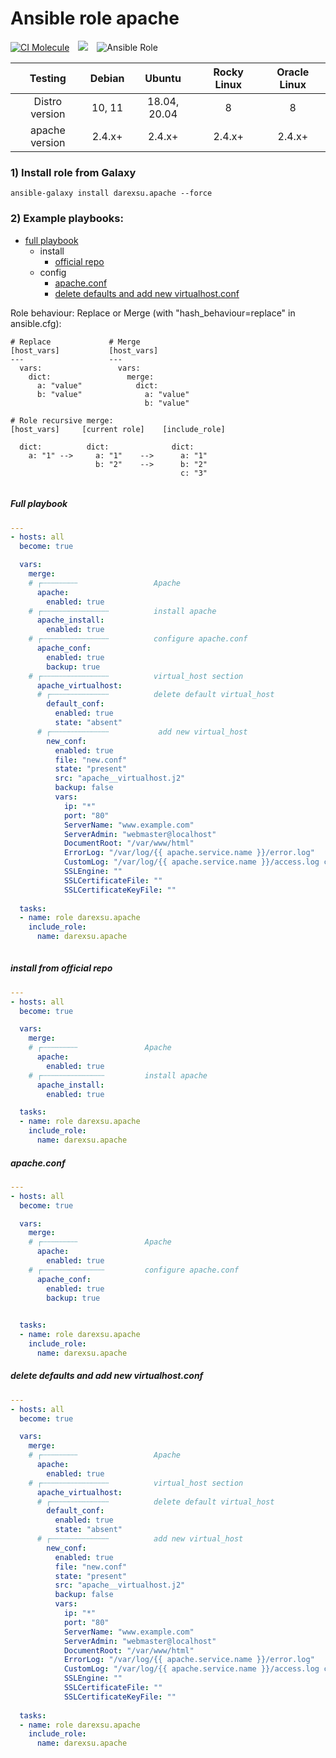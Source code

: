 # Ansible role apache
[![CI Molecule](https://github.com/darexsu/ansible-role-apache/actions/workflows/ci.yml/badge.svg)](https://github.com/darexsu/ansible-role-apache/actions/workflows/ci.yml)&emsp;![](https://img.shields.io/static/v1?label=idempotence&message=ok&color=success)&emsp;![Ansible Role](https://img.shields.io/ansible/role/d/57564?color=blue&label=downloads)

|  Testing         |  Debian            |  Ubuntu         |  Rocky Linux  | Oracle Linux |
| :--------------: | :----------------: | :-------------: | :-----------: | :----------: |
| Distro version   |  10, 11            | 18.04, 20.04    |  8            | 8            |
| apache version  |  2.4.x+            |    2.4.x+       |  2.4.x+       | 2.4.x+       |

### 1) Install role from Galaxy
```
ansible-galaxy install darexsu.apache --force
```

### 2) Example playbooks:
  
  - [full playbook](#full-playbook)  
    - install
      - [official repo](#install-from-official-repo)
    - config
      - [apache.conf](#apacheconf)
      - [delete defaults and add new virtualhost.conf](#delete-defaults-and-add-new-virtualhostconf)

Role behaviour: Replace or Merge (with "hash_behaviour=replace" in ansible.cfg):
```
# Replace             # Merge
[host_vars]           [host_vars]
---                   ---
  vars:                 vars:
    dict:                 merge:
      a: "value"            dict: 
      b: "value"              a: "value" 
                              b: "value"

# Role recursive merge:
[host_vars]     [current role]    [include_role]
  
  dict:          dict:              dict:
    a: "1" -->     a: "1"    -->      a: "1"
                   b: "2"    -->      b: "2"
                                      c: "3"
    
```
##### Full playbook
```yaml
---
- hosts: all
  become: true

  vars:
    merge:
    # ┌┄┄┄┄┄┄┄┄                 Apache 
      apache:
        enabled: true
    # ┌┄┄┄┄┄┄┄┄┄┄┄┄┄┄┄          install apache
      apache_install:
        enabled: true
    # ┌┄┄┄┄┄┄┄┄┄┄┄┄┄┄┄          configure apache.conf
      apache_conf:
        enabled: true
        backup: true
    # ┌┄┄┄┄┄┄┄┄┄┄┄┄┄┄┄          virtual_host section
      apache_virtualhost:
      # ┌┄┄┄┄┄┄┄┄┄┄┄┄┄          delete default virtual_host
        default_conf:
          enabled: true
          state: "absent"
      # ┌┄┄┄┄┄┄┄┄┄┄┄┄┄           add new virtual_host
        new_conf:
          enabled: true    
          file: "new.conf"
          state: "present"
          src: "apache__virtualhost.j2"
          backup: false
          vars:
            ip: "*"
            port: "80"
            ServerName: "www.example.com"
            ServerAdmin: "webmaster@localhost"
            DocumentRoot: "/var/www/html"
            ErrorLog: "/var/log/{{ apache.service.name }}/error.log"
            CustomLog: "/var/log/{{ apache.service.name }}/access.log combined"
            SSLEngine: ""
            SSLCertificateFile:	""
            SSLCertificateKeyFile: ""
  
  tasks:
  - name: role darexsu.apache
    include_role: 
      name: darexsu.apache
    
```
##### install from official repo
```yaml
---
- hosts: all
  become: true

  vars:
    merge:
    # ┌┄┄┄┄┄┄┄┄               Apache 
      apache:
        enabled: true
    # ┌┄┄┄┄┄┄┄┄┄┄┄┄┄┄         install apache
      apache_install:
        enabled: true

  tasks:
  - name: role darexsu.apache
    include_role: 
      name: darexsu.apache

```
##### apache.conf
```yaml
---
- hosts: all
  become: true

  vars:
    merge:
    # ┌┄┄┄┄┄┄┄┄               Apache 
      apache:
        enabled: true
    # ┌┄┄┄┄┄┄┄┄┄┄┄┄┄┄         configure apache.conf
      apache_conf:
        enabled: true
        backup: true

  
  tasks:
  - name: role darexsu.apache
    include_role: 
      name: darexsu.apache

```
##### delete defaults and add new virtualhost.conf
```yaml
---
- hosts: all
  become: true

  vars:
    merge:
    # ┌┄┄┄┄┄┄┄┄                 Apache 
      apache:
        enabled: true
    # ┌┄┄┄┄┄┄┄┄┄┄┄┄┄┄┄          virtual_host section
      apache_virtualhost:
      # ┌┄┄┄┄┄┄┄┄┄┄┄┄┄          delete default virtual_host
        default_conf:
          enabled: true
          state: "absent"
      # ┌┄┄┄┄┄┄┄┄┄┄┄┄┄          add new virtual_host
        new_conf:
          enabled: true    
          file: "new.conf"
          state: "present"
          src: "apache__virtualhost.j2"
          backup: false
          vars:
            ip: "*"
            port: "80"
            ServerName: "www.example.com"
            ServerAdmin: "webmaster@localhost"
            DocumentRoot: "/var/www/html"
            ErrorLog: "/var/log/{{ apache.service.name }}/error.log"
            CustomLog: "/var/log/{{ apache.service.name }}/access.log combined"
            SSLEngine: ""
            SSLCertificateFile:	""
            SSLCertificateKeyFile: ""
              
  tasks:
  - name: role darexsu.apache
    include_role: 
      name: darexsu.apache
```